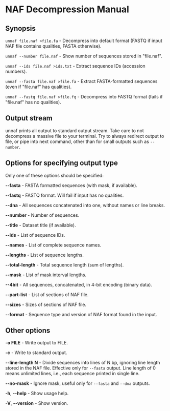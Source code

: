 # NAF Decompression Manual

## Synopsis

`unnaf file.naf >file.fa` - Decompress into default format
(FASTQ if input NAF file contains qualities, FASTA otherwise).

`unnaf --number file.naf` - Show number of sequences stored in "file.naf".

`unnaf --ids file.naf >ids.txt` - Extract sequence IDs (accession numbers).

`unnaf --fasta file.naf >file.fa` - Extract FASTA-formatted sequences (even if "file.naf" has qualities).

`unnaf --fastq file.naf >file.fq` - Decompress into FASTQ format (fails if "file.naf" has no qualities).

## Output stream

unnaf prints all output to standard output stream.
Take care to not decompress a massive file to your terminal.
Try to always redirect output to file, or pipe into next command,
other than for small outputs such as `--number`.

## Options for specifying output type

Only one of these options should be specified:

**--fasta** - FASTA formatted sequences (with mask, if available).

**--fastq** - FASTQ format. Will fail if input has no qualities.

**--dna** - All sequences concatenated into one, without names or line breaks.

**--number** - Number of sequences.

**--title** - Dataset title (if available).

**--ids** - List of sequence IDs.

**--names** - List of complete sequence names.

**--lengths** - List of sequence lengths.

**--total-length** - Total sequence length (sum of lengths).

**--mask** - List of mask interval lengths.

**--4bit** - All sequences, concatenated, in 4-bit encoding (binary data).

**--part-list** - List of sections of NAF file.

**--sizes** - Sizes of sections of NAF file.

**--format** - Sequence type and version of NAF format found in the input.

## Other options

**-o FILE** - Write output to FILE.

**-c** - Write to standard output.

**--line-length N** - Divide sequences into lines of N bp, ignoring line length stored in the NAF file.
Effective only for `--fasta` output. Line length of 0 means unlimited lines, i.e., each sequence printed in single line.

**--no-mask** - Ignore mask, useful only for `--fasta` and `--dna` outputs.

**-h**, **--help** - Show usage help.

**-V**, **--version** - Show version.
